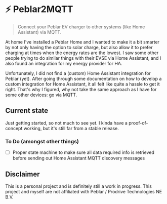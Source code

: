 # ⚡️ Peblar2MQTT

> Connect your Peblar EV charger to other systems (like Home Assistant) via MQTT.

At home I've installed a Peblar Home and I wanted to make it a bit smarter by not only having the option to solar charge, but also allow it to prefer charging at times when the energy rates are the lowest.
I saw some other people trying to do similar things with their EVSE via Home Assistant, and I also found an integration for my energy provider for HA.

Unfortunately, I did not find a (custom) Home Assistant integration for Peblar (yet).
After going through some documentation on how to develop a custom integration for Home Assistant, it all felt like quite a hassle to get it right.
That's why I figured, why not take the same approach as I have for some other devices: go via MQTT.

## Current state

Just getting started, so not much to see yet. I kinda have a proof-of-concept working, but it's still far from a stable release.

### To Do (amongst other things)

- [ ] Proper state machine to make sure all data required info is retrieved before sending out Home Assistant MQTT discovery messages

## Disclaimer

This is a personal project and is definitely still a work in progress. This project and myself are not affiliated with Peblar / Prodrive Technologies NE B.V.
